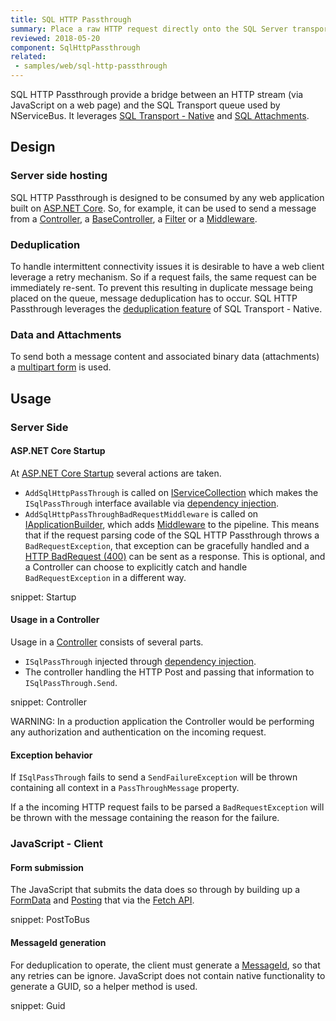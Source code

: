 ```yaml
---
title: SQL HTTP Passthrough
summary: Place a raw HTTP request directly onto the SQL Server transport.
reviewed: 2018-05-20
component: SqlHttpPassthrough
related:
 - samples/web/sql-http-passthrough
---
```


SQL HTTP Passthrough provide a bridge between an HTTP stream (via JavaScript on a web page) and the SQL Transport queue used by NServiceBus. It leverages [SQL Transport - Native](/transports/sql/sql-native.md) and [SQL Attachments](/nservicebus/messaging/attachments-sql.md).


## Design


### Server side hosting

SQL HTTP Passthrough is designed to be consumed by any web application built on [ASP.NET Core](https://docs.microsoft.com/en-us/aspnet/core/). So, for example, it can be used to send a message from a [Controller](https://docs.microsoft.com/en-us/aspnet/core/mvc/controllers/actions), a [BaseController](https://coderwall.com/p/cibprg/basecontroller-in-asp-net-mvc), a [Filter](https://docs.microsoft.com/en-us/aspnet/core/mvc/controllers/filters) or a [Middleware](https://docs.microsoft.com/en-us/aspnet/core/fundamentals/middleware/).


### Deduplication

To handle intermittent connectivity issues it is desirable to have a web client leverage a retry mechanism. So if a request fails, the same request can be immediately re-sent. To prevent this resulting in duplicate message being placed on the queue, message deduplication has to occur. SQL HTTP Passthrough leverages the [deduplication feature](/transports/sql/sql-native.md#Deduplication) of SQL Transport - Native.


### Data and Attachments

To send both a message content and associated binary data (attachments) a [multipart form](https://developer.mozilla.org/en-US/docs/Web/HTTP/Headers/Content-Disposition) is used.


## Usage


### Server Side


#### ASP.NET Core Startup

At [ASP.NET Core Startup](https://docs.microsoft.com/en-us/aspnet/core/fundamentals/startup) several actions are taken.

 * `AddSqlHttpPassThrough` is called on [IServiceCollection](https://docs.microsoft.com/en-us/dotnet/api/microsoft.extensions.dependencyinjection.iservicecollection) which makes the `ISqlPassThrough` interface available via [dependency injection](https://docs.microsoft.com/en-us/aspnet/core/fundamentals/dependency-injection).
 * `AddSqlHttpPassThroughBadRequestMiddleware` is called on [IApplicationBuilder](https://docs.microsoft.com/en-us/dotnet/api/microsoft.aspnetcore.builder.iapplicationbuilder), which adds [Middleware](https://docs.microsoft.com/en-us/aspnet/core/fundamentals/middleware/) to the pipeline. This means that if the request parsing code of the SQL HTTP Passthrough throws a `BadRequestException`, that exception can be gracefully handled and a [HTTP BadRequest (400)](https://developer.mozilla.org/en-US/docs/Web/HTTP/Status/400) can be sent as a response. This is optional, and a Controller can choose to explicitly catch and handle `BadRequestException` in a different way.

snippet: Startup


#### Usage in a Controller

Usage in a [Controller](https://docs.microsoft.com/en-us/aspnet/core/mvc/controllers/actions) consists of several parts.

 * `ISqlPassThrough` injected through [dependency injection](https://docs.microsoft.com/en-us/aspnet/core/fundamentals/dependency-injection).
 * The controller handling the HTTP Post and passing that information to `ISqlPassThrough.Send`.

snippet: Controller

WARNING: In a production application the Controller would be performing any authorization and authentication on the incoming request. 


#### Exception behavior

If `ISqlPassThrough` fails to send a `SendFailureException` will be thrown containing all context in a `PassThroughMessage` property.

If a the incoming HTTP request fails to be parsed a `BadRequestException` will be thrown with the message containing the reason for the failure.


### JavaScript - Client 


#### Form submission

The JavaScript that submits the data does so through by building up a [FormData](https://developer.mozilla.org/en-US/docs/Web/API/FormData) and [Posting](https://developer.mozilla.org/en-US/docs/Learn/HTML/Forms/Sending_and_retrieving_form_data#The_POST_method) that via the [Fetch API](https://developer.mozilla.org/en-US/docs/Web/API/Fetch_API).

snippet: PostToBus


#### MessageId generation

For deduplication to operate, the client must generate a [MessageId](/nservicebus/messaging/message-identity.md), so that any retries can be ignore. JavaScript does not contain native functionality to generate a GUID, so a helper method is used. 

snippet: Guid